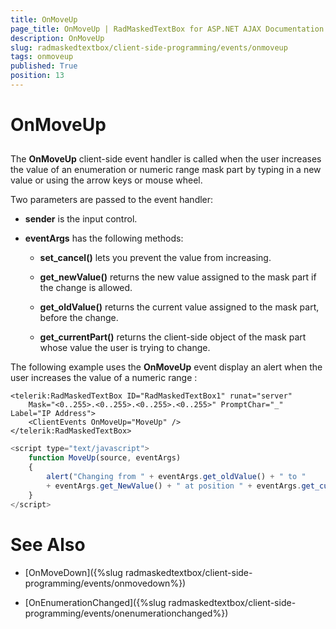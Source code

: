 ```yaml
---
title: OnMoveUp
page_title: OnMoveUp | RadMaskedTextBox for ASP.NET AJAX Documentation
description: OnMoveUp
slug: radmaskedtextbox/client-side-programming/events/onmoveup
tags: onmoveup
published: True
position: 13
---
```


# OnMoveUp



## 

The **OnMoveUp** client-side event handler is called when the user increases the value of an enumeration or numeric range mask part by typing in a new value or using the arrow keys or mouse wheel.

Two parameters are passed to the event handler:

* **sender** is the input control.

* **eventArgs** has the following methods:

	* **set_cancel()** lets you prevent the value from increasing.

	* **get_newValue()** returns the new value assigned to the mask part if the change is allowed.

	* **get_oldValue()** returns the current value assigned to the mask part, before the change.

	* **get_currentPart()** returns the client-side object of the mask part whose value the user is trying to change.

The following example uses the **OnMoveUp** event display an alert when the user increases the value of a numeric range :

````ASPNET
<telerik:RadMaskedTextBox ID="RadMaskedTextBox1" runat="server" 
	Mask="<0..255>.<0..255>.<0..255>.<0..255>" PromptChar="_" Label="IP Address">
	<ClientEvents OnMoveUp="MoveUp" />
</telerik:RadMaskedTextBox>
````



````JavaScript
<script type="text/javascript">
	function MoveUp(source, eventArgs)
	{
		alert("Changing from " + eventArgs.get_oldValue() + " to "
		+ eventArgs.get_NewValue() + " at position " + eventArgs.get_currentPart().offset);
	}
</script>
````

# See Also

 * [OnMoveDown]({%slug radmaskedtextbox/client-side-programming/events/onmovedown%})

 * [OnEnumerationChanged]({%slug radmaskedtextbox/client-side-programming/events/onenumerationchanged%})


